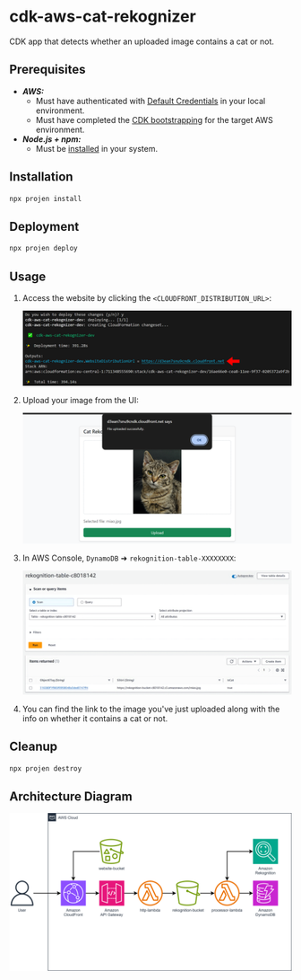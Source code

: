 # cdk-aws-cat-rekognizer

CDK app that detects whether an uploaded image contains a cat or not.

## Prerequisites

- **_AWS:_**
  - Must have authenticated with [Default Credentials](https://docs.aws.amazon.com/cdk/v2/guide/cli.html#cli_auth) in your local environment.
  - Must have completed the [CDK bootstrapping](https://docs.aws.amazon.com/cdk/v2/guide/bootstrapping.html) for the target AWS environment.
- **_Node.js + npm:_**
  - Must be [installed](https://docs.npmjs.com/downloading-and-installing-node-js-and-npm) in your system.

## Installation

```sh
npx projen install
```

## Deployment

```sh
npx projen deploy
```

## Usage

1. Access the website by clicking the `<CLOUDFRONT_DISTRIBUTION_URL>`:

   ![Deploy Application](./src/assets/deploy.png)

2. Upload your image from the UI:

   ![Upload Image](./src/assets/upload.png)

3. In AWS Console, `DynamoDB` ➜ `rekognition-table-XXXXXXXX`:

   ![Persist Data](./src/assets/persist.png)

4. You can find the link to the image you've just uploaded along with the info on whether it contains a cat or not.

## Cleanup

```sh
npx projen destroy
```

## Architecture Diagram

![Architecture Diagram](./src/assets/arch.svg)
